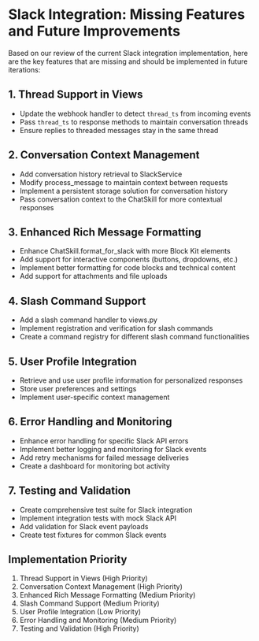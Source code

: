 # Slack Integration: Missing Features and Future Improvements

Based on our review of the current Slack integration implementation, here are the key features that are missing and should be implemented in future iterations:

## 1. Thread Support in Views
- Update the webhook handler to detect `thread_ts` from incoming events
- Pass `thread_ts` to response methods to maintain conversation threads
- Ensure replies to threaded messages stay in the same thread

## 2. Conversation Context Management
- Add conversation history retrieval to SlackService
- Modify process_message to maintain context between requests
- Implement a persistent storage solution for conversation history
- Pass conversation context to the ChatSkill for more contextual responses

## 3. Enhanced Rich Message Formatting
- Enhance ChatSkill.format_for_slack with more Block Kit elements
- Add support for interactive components (buttons, dropdowns, etc.)
- Implement better formatting for code blocks and technical content
- Add support for attachments and file uploads

## 4. Slash Command Support
- Add a slash command handler to views.py
- Implement registration and verification for slash commands
- Create a command registry for different slash command functionalities

## 5. User Profile Integration
- Retrieve and use user profile information for personalized responses
- Store user preferences and settings
- Implement user-specific context management

## 6. Error Handling and Monitoring
- Enhance error handling for specific Slack API errors
- Implement better logging and monitoring for Slack events
- Add retry mechanisms for failed message deliveries
- Create a dashboard for monitoring bot activity

## 7. Testing and Validation
- Create comprehensive test suite for Slack integration
- Implement integration tests with mock Slack API
- Add validation for Slack event payloads
- Create test fixtures for common Slack events

## Implementation Priority
1. Thread Support in Views (High Priority)
2. Conversation Context Management (High Priority)
3. Enhanced Rich Message Formatting (Medium Priority)
4. Slash Command Support (Medium Priority)
5. User Profile Integration (Low Priority)
6. Error Handling and Monitoring (Medium Priority)
7. Testing and Validation (High Priority)
